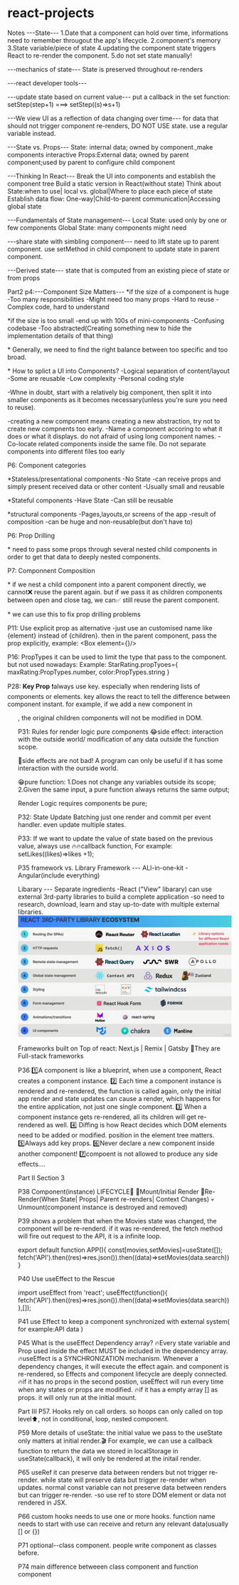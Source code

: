# react-projects

Notes
---State---
1.Date that a component can hold over time, informations need to remember througout the app's lifecycle.
2.component's memory
3.State variable/piece of state
4.updating the component state triggers React to re-render the component.
5.do not set state manually!

---mechanics of state---
State is preserved throughout re-renders

---react developer tools---

---update state based on current value---
put a callback in the set function:
setStep(step+1) ===> setStep((s)=>s+1)

---We view UI as a reflection of data changing over time---
for data that should not trigger component re-renders, DO NOT USE state. use a regular variable instead.

---State vs. Props---
State: internal data; owned by component.,make components interactive
Props:External data; owned by parent component;used by parent to configure child component

---Thinking In React---
Break the UI into components and establish the component tree
Build a static version in React(without state)
Think about State:when to use| local vs. global|Where to place each piece of state
Establish data flow: One-way|Child-to-parent communication|Accessing global state

---Fundamentals of State management---
Local State:
used only by one or few components
Global State:
many components might need

---share state with simbling component---
need to lift state up to parent component.
use setMethod in child component to update state in parent component.

---Derived state---
state that is computed from an existing piece of state or from props

Part2
p4:---Component Size Matters---
\*if the size of a component is huge
-Too many responsibilities
-Might need too many props
-Hard to reuse
-Complex code, hard to understand

\*if the size is too small
-end up with 100s of mini-components
-Confusing codebase
-Too abstracted(Creating something new to hide the implementation details of that thing)

\* Generally, we need to find the right balance between too specific and too broad.

\* How to splict a UI into Components?
-Logical separation of content/layout
-Some are reusable
-Low complexity
-Personal coding style

-Whne in doubt, start with a relatively big component, then split it into smaller components as it becomes necessary(unless you're sure you need to reuse).

-creating a new component means creating a new abstraction, try not to create new compnents too early.
-Name a component accoring to what it does or what it displays. do not afraid of using long component names.
-Co-locate related components inside the same file. Do not separate components into different files too early

P6: Component categories

\*Stateless/presentational components
-No State
-can receive props and simply present received data or other content
-Usually small and reusable

\*Stateful components
-Have State
-Can still be reusable

\*structural components
-Pages,layouts,or screens of the app
-result of composition
-can be huge and non-reusable(but don't have to)

P6: Prop Drilling

\* need to pass some props through several nested child components in order to get that data to deeply nested components.

P7: Componnent Composition

\* if we nest a child component into a parent component directly, we cannot❌ reuse the parent again. but if we pass it as children components between open and close tag, we can✅ still reuse the parent component.

\* we can use this to fix prop drilling problems

P11: Use explicit prop as alternative
-just use an customised name like {element} instead of {children}. then in the parent component, pass the prop explicitly, example:
<Box element={<MovieList movies={movies}>}/>

P16: PropTypes
it can be used to limit the type that pass to the component. but not used nowadays:
Example:
StarRating.propTyoes={
maxRating:PropTypes.number,
color:PropTypes.string
}

P28:
**Key Prop**
❗️always use key.
especially when rendering lists of components or elements.
key allows the react to tell the difference between component instant.
for example, if we add a new component in <ul>, the original children components will not be modified in DOM.

P31: Rules for render logic pure components
😂side effect: interaction with the outside world/ modification of any data outside the function scope.

🎇side effects are not bad! A program can only be useful if it has some interaction with the ourside world.

😁pure function:
1.Does not change any variables outside its scope;
2.Given the same input, a pure function always returns the same output;

Render Logic requires components be pure;

P32: State Update Batching
just one render and commit per event handler. even update multiple states.

P33: If we want to update the value of state based on the previous value, always use 🔥🔥callback function, For example:
setLikes((likes)=>likes +1);

P35 framework vs. Library
Framework --- ALl-in-one-kit
-Angular(include everything)

Libarary --- Separate ingredients
-React ("View" libarary) can use external 3rd-party libraries to build a complete application
-so need to research, download, learn and stay up-to-date with multiple external libraries.
![screen shot of Library Ecosystem](image.png)

Frameworks built on Top of react:
Next.js | Remix | Gatsby
🎇They are Full-stack frameworks

P36
1️⃣A component is like a blueprint, when use a component, React creates a component instance.
2️⃣ Each time a component instance is rendered and re-rendered, the function is called again, only the initial app render and state updates can cause a render, which happens for the entire application, not just one single component.
3️⃣ When a component instance gets re-rendered, all its children will get re-rendered as well.
4️⃣ Diffing is how React decides which DOM elements need to be added or modified. position in the element tree matters.
5️⃣Always add key props.
6️⃣Never declare a new component inside another component!
7️⃣compoent is not allowed to produce any side effects....

Part II Section 3

P38 Component(instance) LIFECYCLE🛟
🐣Mount/Initial Render
🐓Re-Render(When State| Props| Parent re-renders| Context Changes)
💀Unmount(component instance is destroyed and removed)

P39
shows a problem that when the Movies state was changed, the component will be re-renderd. if it was re-rendered, the fetch method will fire out request to the API, it is a infinite loop.

export default function APP(){
const[movies,setMovies]=useState([]);
fetch('API').then((res)=>res.json()).then((data)=>setMovies(data.search))
}

P40 Use useEffect to the Rescue

import useEffect from 'react';
useEffect(function(){
fetch('API').then((res)=>res.json()).then((data)=>setMovies(data.search))
},[]);

P41 use Effect to keep a component synchronized with external system( for example:API data )

P45 What is the useEffect Dependency array?
🔥Every state variable and Prop used inside the effect MUST be included in the dependency array.
🔥useEffect is a SYNCHRONIZATION mechanism. Whenever a dependency changes, it will execute the effect again. and component is re-rendered, so Effects and component lifecycle are deeply connected.
🔥if it has no props in the second postion, useEffect will run every time when any states or props are modified.
🔥if it has a empty array [] as props. it will only run at the initial mount.

Part III
P57. Hooks rely on call orders. so hoops can only called on top level⬆️, not in conditional, loop, nested component.

P59 More details of useState:
the initial value we pass to the useState only matters at initial render.🎬
For example, we can use a callback function to return the data we stored in localStorage in useState(callback), it will only be rendered at the initail render.

P65 useRef
it can preserve data between renders but not trigger re-render.
while state will preserve data but trigger re-render when updates.
normal const variable can not preserve data between renders but can trigger re-render.
-so use ref to store DOM element or data not rendered in JSX.

P66 custom hooks needs to use one or more hooks.
function name needs to start with use
can receive and return any relevant data(usually [] or {})

P71 optional--class component. people write component as classes before.

P74 main difference betweeen class component and function component
